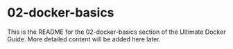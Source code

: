 # 02-docker-basics
This is the README for the 02-docker-basics section of the Ultimate Docker Guide.
More detailed content will be added here later.
